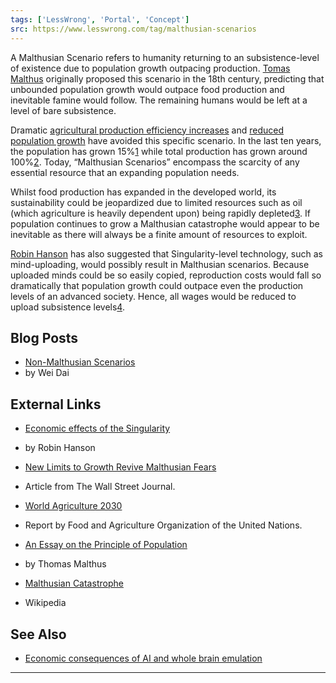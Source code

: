 ```yaml
---
tags: ['LessWrong', 'Portal', 'Concept']
src: https://www.lesswrong.com/tag/malthusian-scenarios
---
```


A Malthusian Scenario refers to humanity returning to an subsistence-level of existence due to population growth outpacing production. [Tomas Malthus](https://en.wikipedia.org/wiki/Thomas_Malthus) originally proposed this scenario in the 18th century, predicting that unbounded population growth would outpace food production and inevitable famine would follow. The remaining humans would be left at a level of bare subsistence.

Dramatic [agricultural production efficiency increases](https://en.wikipedia.org/wiki/Green_Revolution) and [reduced population growth](https://en.wikipedia.org/wiki/Demographic_transition) have avoided this specific scenario. In the last ten years, the population has grown 15%[1](http://en.wikipedia.org/wiki/Population_growth#Human_population_growth_rate) while total production has grown around 100%[2](http://en.wikipedia.org/wiki/Gross_world_product#Historical_and_prehistorical_estimates). Today, “Malthusian Scenarios” encompass the scarcity of any essential resource that an expanding population needs.

Whilst food production has expanded in the developed world, its sustainability could be jeopardized due to limited resources such as oil (which agriculture is heavily dependent upon) being rapidly depleted[3](http://en.wikipedia.org/wiki/Oil_depletion#Catastrophe). If population continues to grow a Malthusian catastrophe would appear to be inevitable as there will always be a finite amount of resources to exploit.

[Robin Hanson](https://www.lesswrong.com/tag/robin-hanson) has also suggested that Singularity-level technology, such as mind-uploading, would possibly result in Malthusian scenarios. Because uploaded minds could be so easily copied, reproduction costs would fall so dramatically that population growth could outpace even the production levels of an advanced society. Hence, all wages would be reduced to upload subsistence levels[4](http://www.primitivism.com/uploads-dawn.htm).

## Blog Posts
- [Non-Malthusian Scenarios](http://lesswrong.com/lw/199/nonmalthusian_scenarios/)
-  by Wei Dai

## External Links
- [Economic effects of the Singularity](http://spectrum.ieee.org/robotics/robotics-software/economics-of-the-singularity/)
-  by Robin Hanson

- [New Limits to Growth Revive Malthusian Fears](http://online.wsj.com/article/SB120613138379155707.html)
-  Article from The Wall Street Journal.

- [World Agriculture 2030](http://www.fao.org/english/newsroom/news/2002/7828-en.html)
-  Report by Food and Agriculture Organization of the United Nations.

- [An Essay on the Principle of Population](http://www.econlib.org/library/Malthus/malPlong.html)
-  by Thomas Malthus

- [Malthusian Catastrophe](http://en.wikipedia.org/wiki/Malthusian_catastrophe)
-  Wikipedia

## See Also
- [Economic consequences of AI and whole brain emulation](https://www.lesswrong.com/tag/economic-consequences-of-ai-and-whole-brain-emulation)



---

